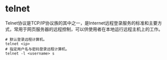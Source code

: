 # telnet

Telnet协议是TCP/IP协议族的其中之一，是Internet远程登录服务的标准和主要方式，常用于网页服务器的远程控制，可以供使用者在本地运行远程主机上的工作。

```shell
# 默认登录远程计算机。
telnet <ip> 
# 指定用户名与密码登录远程计算机。
telnet -l <username> s
```